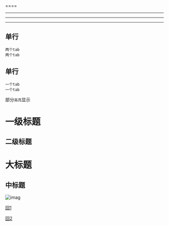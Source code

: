 ====
____
****
----

## 单行
    两个tab
    两个tab

## 单行
    一个tab
    一个tab

部分`高亮`显示

# 一级标题
## 二级标题
大标题
===
中标题
---

![imag](https://github.com/hudc-github/git_workspace/blob/master/1.jpg "宝宝")

[回1](#一级标题)

[回2](##二级标题)
